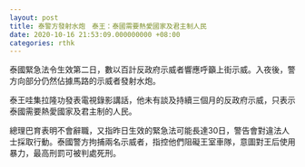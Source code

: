 ```yaml
---
layout: post
title: 泰警方發射水炮　泰王：泰國需要熱愛國家及君主制人民
date: 2020-10-16 21:53:09.000000000 +08:00
categories: rthk
---
```


泰國緊急法令生效第二日，數以百計反政府示威者響應呼籲上街示威。入夜後，警方向部分仍然佔據馬路的示威者發射水炮。

泰王哇集拉隆功發表電視錄影講話，他未有談及持續三個月的反政府示威，只表示泰國需要熱愛國家及君主制的人民。

總理巴育表明不會辭職，又指昨日生效的緊急法可能長達30日，警告會對違法人士採取行動。泰國警方拘捕兩名示威者，指控他們阻礙王室車隊，意圖對王后使用暴力，最高刑罰可被判處死刑。
